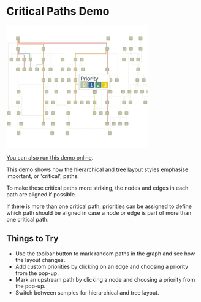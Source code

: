 <!--
 //////////////////////////////////////////////////////////////////////////////
 // @license
 // This file is part of yFiles for HTML.
 // Use is subject to license terms.
 //
 // Copyright (c) by yWorks GmbH, Vor dem Kreuzberg 28,
 // 72070 Tuebingen, Germany. All rights reserved.
 //
 //////////////////////////////////////////////////////////////////////////////
-->
# Critical Paths Demo

<img src="../../../doc/demo-thumbnails/critical-paths.webp" alt="demo-thumbnail" height="320"/>

[You can also run this demo online](https://www.yfiles.com/demos/layout/criticalpaths/).

This demo shows how the hierarchical and tree layout styles emphasise important, or 'critical', paths.

To make these critical paths more striking, the nodes and edges in each path are aligned if possible.

If there is more than one critical path, priorities can be assigned to define which path should be aligned in case a node or edge is part of more than one critical path.

## Things to Try

- Use the toolbar button to mark random paths in the graph and see how the layout changes.
- Add custom priorities by clicking on an edge and choosing a priority from the pop-up.
- Mark an upstream path by clicking a node and choosing a priority from the pop-up.
- Switch between samples for hierarchical and tree layout.
